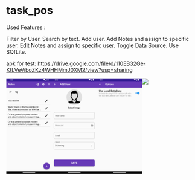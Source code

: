 # task_pos


Used Features :

Filter by User.
Search by text.
Add user.
Add Notes and assign to specific user.
Edit Notes and assign to specific user.
Toggle Data Source.
Use SQfLite.


apk for test: https://drive.google.com/file/d/110EB32Ge-KtLVeViboZKz4WHHMmJ0XM2/view?usp=sharing

<img align="left" width="120" src="ScreenShot/Screenshot_1676919050.png">
<img align="left" width="120" src="ScreenShot/Screenshot_1676919055.png">
<img align="left" width="120" src="ScreenShot/Screenshot_1676919061.png">
<img align="left" width="120" src="ScreenShot/Screenshot_1676919071.png">


